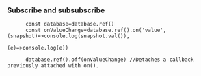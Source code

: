 ### Subscribe and subsubscribe

          const database=database.ref()
          const onValueChange=database.ref().on('value',(snapshot)=>console.log(snapshot.val()),
                                                        (e)=>console.log(e))

          database.ref().off(onValueChange) //Detaches a callback previously attached with on().
